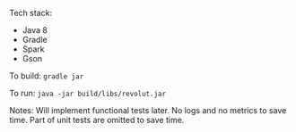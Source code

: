 Tech stack:
- Java 8
- Gradle
- Spark
- Gson

To build:
`gradle jar`

To run:
`java -jar build/libs/revolut.jar`

Notes:
Will implement functional tests later.
No logs and no metrics to save time.
Part of unit tests are omitted to save time.
